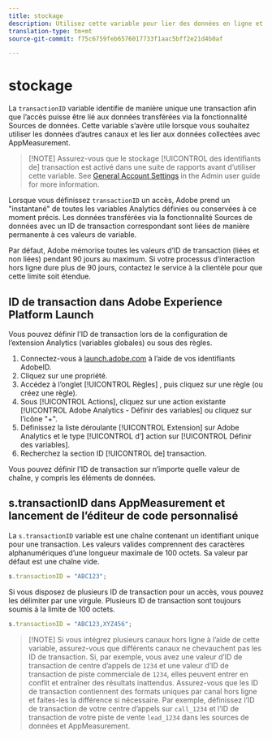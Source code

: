 ```yaml
---
title: stockage
description: Utilisez cette variable pour lier des données en ligne et hors ligne.
translation-type: tm+mt
source-git-commit: f75c6759feb6576017733f1aac5bff2e21d4b0af

---
```



# stockage

La `transactionID` variable identifie de manière unique une transaction afin que l’accès puisse être lié aux données transférées via la fonctionnalité Sources de données. Cette variable s’avère utile lorsque vous souhaitez utiliser les données d’autres canaux et les lier aux données collectées avec AppMeasurement.

> [!NOTE] Assurez-vous que le stockage [!UICONTROL des identifiants de] transaction est activé dans une suite de rapports avant d’utiliser cette variable. See [General Account Settings](/help/admin/admin/general-acct-settings-admin.md) in the Admin user guide for more information.

Lorsque vous définissez `transactionID` un accès, Adobe prend un &quot;instantané&quot; de toutes les variables Analytics définies ou conservées à ce moment précis. Les données transférées via la fonctionnalité Sources de données avec un ID de transaction correspondant sont liées de manière permanente à ces valeurs de variable.

Par défaut, Adobe mémorise toutes les valeurs d’ID de transaction (liées et non liées) pendant 90 jours au maximum. Si votre processus d’interaction hors ligne dure plus de 90 jours, contactez le service à la clientèle pour que cette limite soit étendue.

## ID de transaction dans Adobe Experience Platform Launch

Vous pouvez définir l’ID de transaction lors de la configuration de l’extension Analytics (variables globales) ou sous des règles.

1. Connectez-vous à [launch.adobe.com](https://launch.adobe.com) à l’aide de vos identifiants AdobeID.
2. Cliquez sur une propriété.
3. Accédez à l’onglet [!UICONTROL Règles] , puis cliquez sur une règle (ou créez une règle).
4. Sous [!UICONTROL Actions], cliquez sur une action existante [!UICONTROL Adobe Analytics - Définir des variables] ou cliquez sur l’icône &quot;+&quot;.
5. Définissez la liste déroulante [!UICONTROL Extension] sur Adobe Analytics et le type [!UICONTROL d’] action sur [!UICONTROL Définir des variables].
6. Recherchez la section ID [!UICONTROL de] transaction.

Vous pouvez définir l’ID de transaction sur n’importe quelle valeur de chaîne, y compris les éléments de données.

## s.transactionID dans AppMeasurement et lancement de l’éditeur de code personnalisé

La `s.transactionID` variable est une chaîne contenant un identifiant unique pour une transaction. Les valeurs valides comprennent des caractères alphanumériques d’une longueur maximale de 100 octets. Sa valeur par défaut est une chaîne vide.

```js
s.transactionID = "ABC123";
```

Si vous disposez de plusieurs ID de transaction pour un accès, vous pouvez les délimiter par une virgule. Plusieurs ID de transaction sont toujours soumis à la limite de 100 octets.

```js
s.transactionID = "ABC123,XYZ456";
```

> [!NOTE] Si vous intégrez plusieurs canaux hors ligne à l’aide de cette variable, assurez-vous que différents canaux ne chevauchent pas les ID de transaction. Si, par exemple, vous avez une valeur d’ID de transaction de centre d’appels de `1234` et une valeur d’ID de transaction de piste commerciale de `1234`, elles peuvent entrer en conflit et entraîner des résultats inattendus. Assurez-vous que les ID de transaction contiennent des formats uniques par canal hors ligne et faites-les la différence si nécessaire. Par exemple, définissez l’ID de transaction de votre centre d’appels sur `call_1234` et l’ID de transaction de votre piste de vente `lead_1234` dans les sources de données et AppMeasurement.
